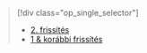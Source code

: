 > [!div class="op_single_selector"]
> * [2. frissítés](../articles/storsimple/storsimple-manage-backup-policies-u2.md)
> * [1 & korábbi frissítés](../articles/storsimple/storsimple-manage-backup-policies.md)
> 
> 

